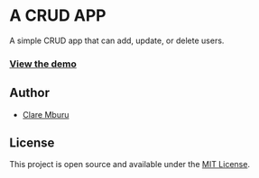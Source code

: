 # A CRUD APP

A simple CRUD app that can add, update, or delete users.

### [View the demo](https://taniarascia.github.io/react-hooks/)
## Author

- [Clare Mburu](https://claremburu.netlify.app/)

## License

This project is open source and available under the [MIT License](LICENSE).
